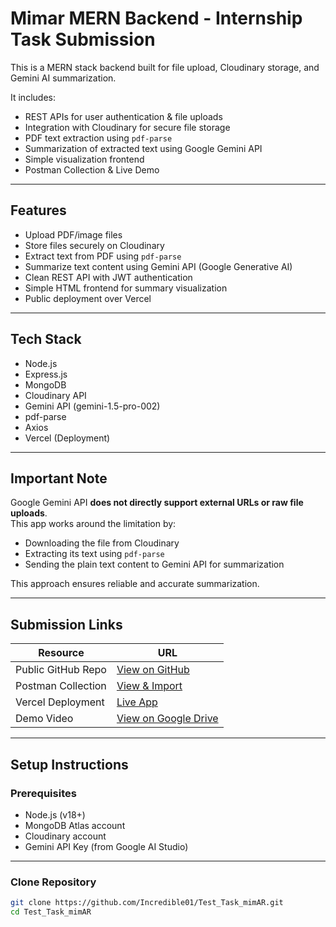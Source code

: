 # Mimar MERN Backend - Internship Task Submission

This is a MERN stack backend built for file upload, Cloudinary storage, and Gemini AI summarization.  

It includes:  
- REST APIs for user authentication & file uploads  
- Integration with Cloudinary for secure file storage  
- PDF text extraction using `pdf-parse`  
- Summarization of extracted text using Google Gemini API  
- Simple visualization frontend  
- Postman Collection & Live Demo  

---

## Features
- Upload PDF/image files
- Store files securely on Cloudinary
- Extract text from PDF using `pdf-parse`
- Summarize text content using Gemini API (Google Generative AI)
- Clean REST API with JWT authentication
- Simple HTML frontend for summary visualization
- Public deployment over Vercel

---

## Tech Stack
- Node.js
- Express.js
- MongoDB
- Cloudinary API
- Gemini API (gemini-1.5-pro-002)
- pdf-parse
- Axios
- Vercel (Deployment)

---

## Important Note
Google Gemini API **does not directly support external URLs or raw file uploads**.  
This app works around the limitation by:  
- Downloading the file from Cloudinary  
- Extracting its text using `pdf-parse`  
- Sending the plain text content to Gemini API for summarization  

This approach ensures reliable and accurate summarization.

---

## Submission Links

| Resource               | URL                                                                                          |
|------------------------|----------------------------------------------------------------------------------------------|
| Public GitHub Repo     | [View on GitHub](https://github.com/Incredible01/Test_Task_mimAR.git)                        |
| Postman Collection     | [View & Import](https://www.postman.com/rishtay-walay/workspace/mimar-test/collection/33451178-ed70a60a-15dc-4cd9-bd7e-91bd0dd939f9?action=share&creator=33451178&active-environment=33451178-650623ee-9adb-449d-9437-d0016466bac8) |
| Vercel Deployment      | [Live App](https://test-task-mim-ar.vercel.app/)                                              |
| Demo Video             | [View on Google Drive](https://drive.google.com/drive/folders/1cbnVsGdfy2pIambMHjybx4RVUo6ZLYBh) |

---

## Setup Instructions

### Prerequisites
- Node.js (v18+)
- MongoDB Atlas account
- Cloudinary account
- Gemini API Key (from Google AI Studio)

---

### Clone Repository
```bash
git clone https://github.com/Incredible01/Test_Task_mimAR.git
cd Test_Task_mimAR
